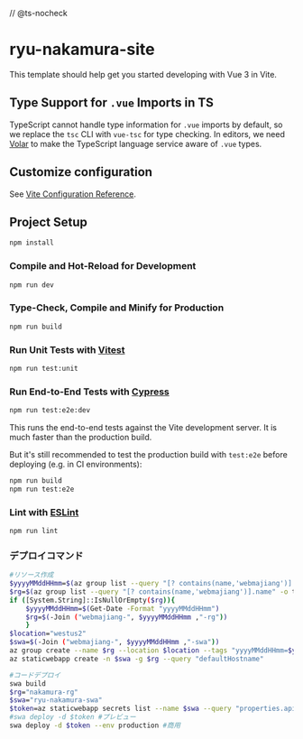 // @ts-nocheck

# ryu-nakamura-site

This template should help get you started developing with Vue 3 in Vite.


## Type Support for `.vue` Imports in TS

TypeScript cannot handle type information for `.vue` imports by default, so we replace the `tsc` CLI with `vue-tsc` for type checking. In editors, we need [Volar](https://marketplace.visualstudio.com/items?itemName=Vue.volar) to make the TypeScript language service aware of `.vue` types.

## Customize configuration

See [Vite Configuration Reference](https://vite.dev/config/).

## Project Setup

```sh
npm install
```

### Compile and Hot-Reload for Development

```sh
npm run dev
```

### Type-Check, Compile and Minify for Production

```sh
npm run build
```

### Run Unit Tests with [Vitest](https://vitest.dev/)

```sh
npm run test:unit
```

### Run End-to-End Tests with [Cypress](https://www.cypress.io/)

```sh
npm run test:e2e:dev
```

This runs the end-to-end tests against the Vite development server.
It is much faster than the production build.

But it's still recommended to test the production build with `test:e2e` before deploying (e.g. in CI environments):

```sh
npm run build
npm run test:e2e
```

### Lint with [ESLint](https://eslint.org/)

```sh
npm run lint
```

### デプロイコマンド

```sh
#リソース作成
$yyyyMMddHHmm=$(az group list --query "[? contains(name,'webmajiang')].tags.yyyyMMddHHmm" -o tsv)
$rg=$(az group list --query "[? contains(name,'webmajiang')].name" -o tsv)
if ([System.String]::IsNullOrEmpty($rg)){
    $yyyyMMddHHmm=$(Get-Date -Format "yyyyMMddHHmm")
    $rg=$(-Join ("webmajiang-", $yyyyMMddHHmm ,"-rg"))
    }
$location="westus2"
$swa=$(-Join ("webmajiang-", $yyyyMMddHHmm ,"-swa"))
az group create --name $rg --location $location --tags "yyyyMMddHHmm=$yyyyMMddHHmm"
az staticwebapp create -n $swa -g $rg --query "defaultHostname"

#コードデプロイ
swa build
$rg="nakamura-rg"
$swa="ryu-nakamura-swa"
$token=az staticwebapp secrets list --name $swa --query "properties.apiKey" -o tsv
#swa deploy -d $token #プレビュー
swa deploy -d $token --env production #商用

```
